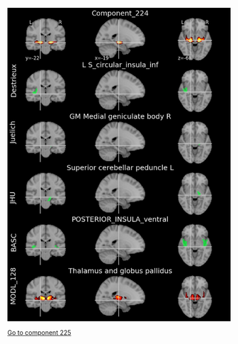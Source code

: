 


![224](preliminary/224.jpg "Component 224")

[Go to component 225](https://parietal-inria.github.io/MODL_atlas/512/225 "Component 225")